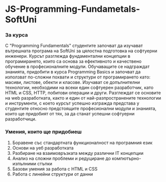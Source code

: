 # JS-Programming-Fundametals-SoftUni
### За курса
С "Programming Fundamentals" студентите започват да изучават вътрешната програма на SoftUni за цялостна подготовка на софтуерни инженери. Курсът разглежда фундаментални концепции в програмирането, които са основа за ефективното и качествено обучение в професионалните модули. Обучаващите се надграждат знанията, придобити в курса Programming Basics и започват да използват по-сложни похвати и структури от програмирането като: масиви, листове, обекти и класове. Изучават се допълнителни технологии, необходими на всеки един софтуерен разработчик, като HTML и CSS, HTTP, побитови операции и други. Разглеждат се основите на web разработката, както и един от най-разпространените технологии и инструменти, с което курсът успешно изгражда представа у студентите относно предстоящите професионални модули и знанията, които ще придобият от тях, за да станат успешни софтуерни разработчици.
### Умения, които ще придобиеш
1. Боравене със стандартната функционалност на програмния език
2. Основи на уеб разработката
3. Разбиране на взаимовръзката между различни IT концепции
4. Анализ на сложни проблеми и редуциране до компютърно-изпълними стъпки
5. Базови умения за работа с HTML и CSS
6. Работа с линейни структури от данни
